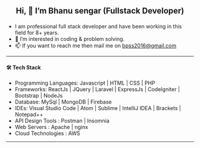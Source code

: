 ## <p align="center">  Hi, 👋 I’m Bhanu sengar (Fullstack Developer)</p>
- I am professional full stack developer and have been working in this field for 8+ years.
- 👀 I’m interested in coding & problem solving.
- 📫 If you want to reach me then mail me on bpss2016@gmail.com
----
#### :hammer_and_wrench: Tech Stack
- Programming Languages: Javascript | HTML | CSS | PHP
- Frameworks: ReactJs | JQuery | Laravel | ExpressJs | CodeIgniter | Bootstrap | NodeJs
- Database: MySql | MongoDB | Firebase
- IDEs: Visual Studio Code | Atom | Sublime | IntelliJ IDEA | Brackets | Notepad++
- API Design Tools : Postman | Insomnia
- Web Servers : Apache | nginx
- Cloud Technologies : AWS
----
    

<!---
bhanusengar/bhanusengar is a ✨ special ✨ repository because its `README.md` (this file) appears on your GitHub profile.
You can click the Preview link to take a look at your changes.
--->
